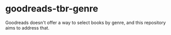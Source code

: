 # goodreads-tbr-genre
Goodreads doesn't offer a way to select books by genre, and this repository aims to address that.
